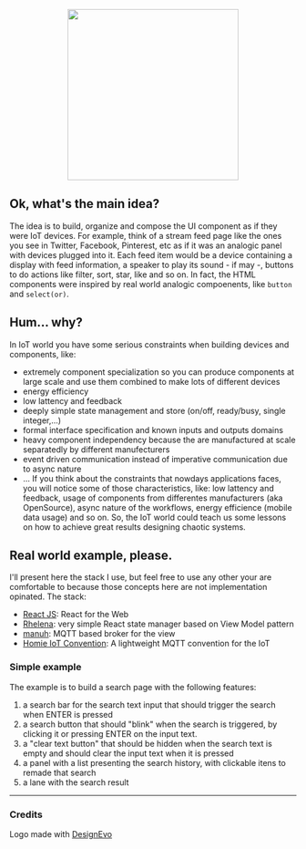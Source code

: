 
<p align="center">
  <img height="300" src="http://res.cloudinary.com/stutzsolucoes/image/upload/c_scale,h_294/v1531097591/logo-tiout_zuope7.png">
</p>

## Ok, what's the main idea?
The idea is to build, organize and compose the UI component as if they were IoT devices. For example, think of a stream feed page like the ones you see in Twitter, Facebook, Pinterest, etc as if it was an analogic panel with devices plugged into it. Each feed item would be a device containing a display with feed information, a speaker to play its sound - if may -, buttons to do actions like filter, sort, star, like and so on. 
In fact, the HTML components were inspired by real world analogic compoenents, like `button` and `select(or)`.

## Hum... why?
In IoT world you have some serious constraints when building devices and components, like: 
- extremely component specialization so you can produce components at large scale and use them combined to make lots of different devices
- energy efficiency
- low lattency and feedback
- deeply simple state management and store (on/off, ready/busy, single integer,...)
- formal interface specification and known inputs and outputs domains
- heavy component independency because the are manufactured at scale separatedly by different manufecturers
- event driven communication instead of imperative communication due to async nature
- ...
If you think about the constraints that nowdays applications faces, you will notice some of those characteristics, like: low lattency and feedback, usage of components from differentes manufacturers (aka OpenSource), async nature of the workflows, energy efficience (mobile data usage) and so on. So, the IoT world could teach us some lessons on how to achieve great results designing chaotic systems.

## Real world example, please.

I'll present here the stack I use, but feel free to use any other your are comfortable to because those concepts here are not implementation opinated. The stack:
- [React JS](https://reactjs.org/): React for the Web
- [Rhelena](https://www.npmjs.com/package/rhelena): very simple React state manager based on View Model pattern
- [manuh](https://www.npmjs.com/package/manuh): MQTT based broker for the view
- [Homie IoT Convention](https://github.com/homieiot/convention): A lightweight MQTT convention for the IoT

### Simple example

The example is to build a search page with the following features:
1. a search bar for the search text input that should trigger the search when ENTER is pressed
2. a search button that should "blink" when the search is triggered, by clicking it or pressing ENTER on the input text.
3. a "clear text button" that should be hidden when the search text is empty and should clear the input text when it is pressed
4. a panel with a list presenting the search history, with clickable itens to remade that search
5. a lane with the search result

-----

### Credits
Logo made with <a href="https://www.designevo.com/en/" title="Free Online Logo Maker">DesignEvo</a>
